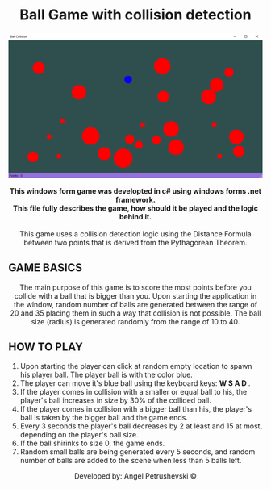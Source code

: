 <h1  align="center">Ball Game with collision detection</h1>
<p align="center">
  <img src="./Preview/Preview1.png" alt="Size Limit CLI" width="738">
</p>

<p align="center">
<b>This windows form game was developted in c# using windows forms .net framework. </br>
This file fully describes the game, how should it be played and the logic behind it.</b></br></br>
This game uses a collision detection logic using the Distance Formula between two points that is derived from the Pythagorean Theorem.
</p>

<h2> GAME BASICS </h2>
<p align="center">
  The main purpose of this game is to score the most points before you collide with a ball that is bigger than you.
  Upon starting the application in the window, random number of balls are generated between the range of 20 and 35 placing them in such a way that collision is not possible.
  The ball size (radius) is generated randomly from the range of 10 to 40.
</p>

<h2> HOW TO PLAY </h2>

<ol>
<li>Upon starting the player can click at random empty location to spawn his player ball. The player ball is with the color blue.</li>
<li>The player can move it's blue ball using the keyboard keys: <b> W S A D </b>. </li>
<li>If the player comes in collision with a smaller or equal ball to his, the player's ball increases in size by 30% of the collided ball.</li>
<li>If the player comes in collision with a bigger ball than his, the player's ball is taken by the bigger ball and the game ends.</li>
<li>Every 3 seconds the player's ball decreases by 2 at least and 15 at most, depending on the player's ball size.</li>
<li>If the ball shirinks to size 0, the game ends.</li>
<li>Random small balls are being generated every 5 seconds, and random number of balls are added to the scene when less than 5 balls left.</li>
</ol>

<p align="center" >Developed by: Angel Petrushevski ©</p>
